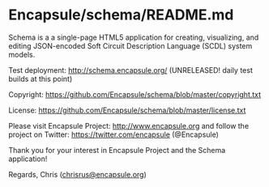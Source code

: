 Encapsule/schema/README.md
======

Schema is a a single-page HTML5 application for creating, visualizing, and editing JSON-encoded Soft Circuit Description Language (SCDL) system models. 

Test deployment: http://schema.encapsule.org/ (UNRELEASED! daily test builds at this point)

Copyright: https://github.com/Encapsule/schema/blob/master/copyright.txt

License: https://github.com/Encapsule/schema/blob/master/license.txt

Please visit Encapsule Project: http://www.encapsule.org and follow the project on Twitter: https://twitter.com/encapsule (@Encapsule)

Thank you for your interest in Encapsule Project and the Schema application!

Regards, Chris (chrisrus@encapsule.org)



